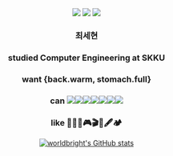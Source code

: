 <div align="center">
<a href="mailto:worldbright0@gmail.com"><img src="https://img.shields.io/badge/-worldbright0%40gmail.com-red?style=flat&logo=gmail&logoColor=white"></a>
<a href="http://blog.naver.com/chltpgus11"><img src="https://img.shields.io/badge/-blog-brightgreen?logo=LiveChat&logoColor=white"></a>
<a href="https://www.acmicpc.net/user/worldbright"><img src="https://img.shields.io/badge//%3C%3E-baekjoon-blue?labelColor=blue"></a>

### __최세현__  


### studied Computer Engineering at SKKU  
### want {back.warm, stomach.full}  
### can <img src="https://img.shields.io/badge/-C-informational?logo=C"><img src="https://img.shields.io/badge/-C++-informational?logo=C%2B%2B"><img src="https://img.shields.io/badge/-Python-9cf?logo=python"><img src="https://img.shields.io/badge/-PyTorch-white?logo=pytorch"><img src="https://img.shields.io/badge/-Java-orange?logo=Java"><img src="https://img.shields.io/badge/-Spring-green?logo=spring"><img src="https://img.shields.io/badge/-Spring Boot-green?logo=springboot">  
### like 🎹🎸🎤🎮🎬🎨🖋🏕

[![worldbright's GitHub stats](https://github-readme-stats.vercel.app/api?username=worldbright)](https://github.com/worldbright/)

</div>
